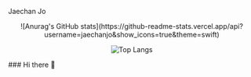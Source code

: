 Jaechan Jo
<div align="center">
![Anurag's GitHub stats](https://github-readme-stats.vercel.app/api?username=jaechanjo&show_icons=true&theme=swift)

![Top Langs](https://github-readme-stats.vercel.app/api/top-langs/?username=jaechanjo&layout=compact&theme=swift)
</div>
### Hi there 👋

<!--
**jaechanjo/jaechanjo** is a ✨ _special_ ✨ repository because its `README.md` (this file) appears on your GitHub profile.

Here are some ideas to get you started:

- 🔭 I’m currently working on ...
- 🌱 I’m currently learning ...
- 👯 I’m looking to collaborate on ...
- 🤔 I’m looking for help with ...
- 💬 Ask me about ...
- 📫 How to reach me: ...
- 😄 Pronouns: ...
- ⚡ Fun fact: ...
-->
